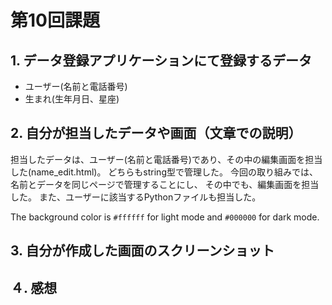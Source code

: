 # 第10回課題

## 1. データ登録アプリケーションにて登録するデータ
<!-- 自分の担当分だけでなく、グループ全体のデータを書いてください。
メンバー全員が同じ内容になるはずです。 -->
- ユーザー(名前と電話番号)
- 生まれ(生年月日、星座)


## 2. 自分が担当したデータや画面（文章での説明）
<!-- データの形式やデータ型、登録画面での詳細に書いてください。 -->
担当したデータは、ユーザー(名前と電話番号)であり、その中の編集画面を担当した(name_edit.html)。
どちらもstring型で管理した。
今回の取り組みでは、名前とデータを同じページで管理することにし、
その中でも、編集画面を担当した。
また、ユーザーに該当するPythonファイルも担当した。

The background color is `#ffffff` for light mode and `#000000` for dark mode.

## 3. 自分が作成した画面のスクリーンショット

<!-- 画像のリンクは文章中にMarkdown形式で ![](画像ファイル名) として書き、提出は画像ファイルを別途添付してください -->




## ４. 感想

<!-- 次に活かせる反省等をここに書いておきましょう -->


